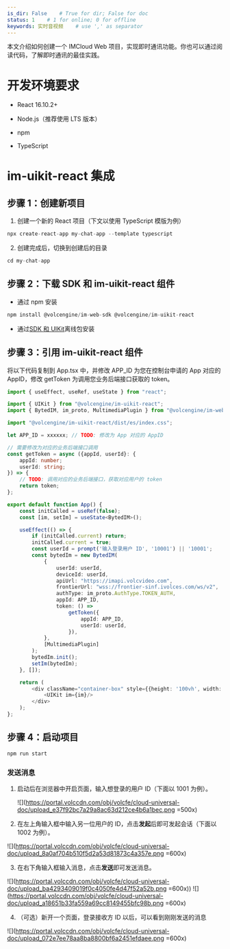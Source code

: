 ```yaml
---
is_dir: False    # True for dir; False for doc
status: 1    # 1 for online; 0 for offline
keywords: 实时音视频    # use ',' as separator
---
```


本文介绍如何创建一个 IMCloud Web 项目，实现即时通讯功能。你也可以通过阅读代码，了解即时通讯的最佳实践。

# 开发环境要求

- React 16.10.2+
	
- Node.js（推荐使用 LTS 版本）
	
- npm
	
- TypeScript
	

# im-uikit-react 集成

## 步骤 1：创建新项目

1. 创建一个新的 React 项目（下文以使用 TypeScript 模版为例）
	
```typescript
npx create-react-app my-chat-app --template typescript
```

2. 创建完成后，切换到创建后的目录

```typescript
cd my-chat-app
```

## 步骤 2：下载 SDK 和 im-uikit-react 组件

- 通过 npm 安装
	
```typescript
npm install @volcengine/im-web-sdk @volcengine/im-uikit-react
``` 

- 通过[SDK 和 UIKit](https://www.volcengine.com/docs/6348/273865)离线包安装

## 步骤 3：引用 im-uikit-react 组件

将以下代码复制到 App.tsx 中，并修改 APP\_ID 为您在控制台申请的 App 对应的 AppID，修改 getToken 为调用您业务后端接口获取的 token。

```typescript
import { useEffect, useRef, useState } from "react";

import { UIKit } from "@volcengine/im-uikit-react";
import { BytedIM, im_proto, MultimediaPlugin } from "@volcengine/im-web-sdk";

import "@volcengine/im-uikit-react/dist/es/index.css";

let APP_ID = xxxxxx; // TODO: 修改为 App 对应的 AppID

// 需要修改为对应的业务后端接口调用
const getToken = async ({appId, userId}: {
    appId: number;
    userId: string;
}) => {
    // TODO: 调用对应的业务后端接口，获取对应用户的 token
    return token;
};

export default function App() {
    const initCalled = useRef(false);
    const [im, setIm] = useState<BytedIM>();

    useEffect(() => {
        if (initCalled.current) return;
        initCalled.current = true;
        const userId = prompt('输入登录用户 ID', '10001') || '10001';
        const bytedIm = new BytedIM(
            {
                userId: userId,
                deviceId: userId,
                apiUrl: "https://imapi.volcvideo.com",
                frontierUrl: "wss://frontier-sinf.ivolces.com/ws/v2",
                authType: im_proto.AuthType.TOKEN_AUTH,
                appId: APP_ID,
                token: () =>
                    getToken({
                        appId: APP_ID,
                        userId: userId,
                    }),
            },
            [MultimediaPlugin]
        );
        bytedIm.init();
        setIm(bytedIm);
    }, []);

    return (
        <div className="container-box" style={{height: '100vh', width: '100vw'}}>
            <UIKit im={im}/>
        </div>
    );
};
```

## 步骤 4：启动项目

```typescript
npm run start
```

### 发送消息

1. 启动后在浏览器中开启页面，输入想登录的用户 ID（下面以 1001 为例）。
	
	![](https://portal.volccdn.com/obj/volcfe/cloud-universal-doc/upload_e37f92bc7a29a8ac63d212ce4b6a1bec.png =500x)
	
2. 在左上角输入框中输入另一位用户的 ID，点击**发起**后即可发起会话（下面以 1002 为例）。
	
![](https://portal.volccdn.com/obj/volcfe/cloud-universal-doc/upload_8a0af704b510f5d2a53d81873c4a357e.png =600x)

3. 在右下角输入框输入消息，点击**发送**即可发送消息。
	
![](https://portal.volccdn.com/obj/volcfe/cloud-universal-doc/upload_ba4293409019f0c4050fe4d47f52a52b.png =600x))
![](https://portal.volccdn.com/obj/volcfe/cloud-universal-doc/upload_a18651b33fa559a69cc8149455bfc98b.png =600x)

4. （可选）新开一个页面，登录接收方 ID 以后，可以看到刚刚发送的消息
	
![](https://portal.volccdn.com/obj/volcfe/cloud-universal-doc/upload_072e7ee78aa8ba8800bf6a2451efdaee.png =600x)
